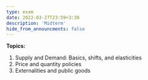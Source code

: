 ```yaml
---
type: exam
date: 2022-03-27T23:59+3:30
description: 'Midterm'
hide_from_announcments: false
---
```

**Topics:**
1. Supply and Demand: Basics, shifts, and elasticities
2. Price and quantity policies
3. Externalities and public goods
